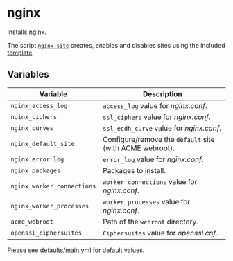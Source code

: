 # nginx

Installs [nginx](https://nginx.org/docs/).

The script [`nginx-site`](files/nginx-site) creates, enables and disables sites
using the included [template](files/nginx/sites-available/template).

## Variables

| Variable | Description |
| --- | --- |
| `nginx_access_log` | `access_log` value for *nginx.conf*. |
| `nginx_ciphers` | `ssl_ciphers` value for *nginx.conf*. |
| `nginx_curves` | `ssl_ecdh_curve` value for *nginx.conf*. |
| `nginx_default_site` | Configure/remove the `default` site (with ACME webroot). |
| `nginx_error_log` | `error_log` value for *nginx.conf*. |
| `nginx_packages` | Packages to install. |
| `nginx_worker_connections` | `worker_connections` value for *nginx.conf*. |
| `nginx_worker_processes` | `worker_processes` value for *nginx.conf*. |
| `acme_webroot` | Path of the `webroot` directory. |
| `openssl_ciphersuites` | `Ciphersuites` value for *openssl.cnf*. |

Please see [defaults/main.yml](defaults/main.yml) for default values.
